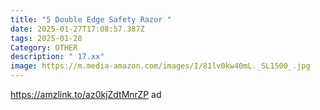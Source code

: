 ```yaml
---
title: "5 Double Edge Safety Razor "
date: 2025-01-27T17:08:57.387Z
tags: 2025-01-28
Category: OTHER
description: " 17.xx"
image: https://m.media-amazon.com/images/I/81lv0kw40mL._SL1500_.jpg
---
```

https://amzlink.to/az0kjZdtMnrZP  ad